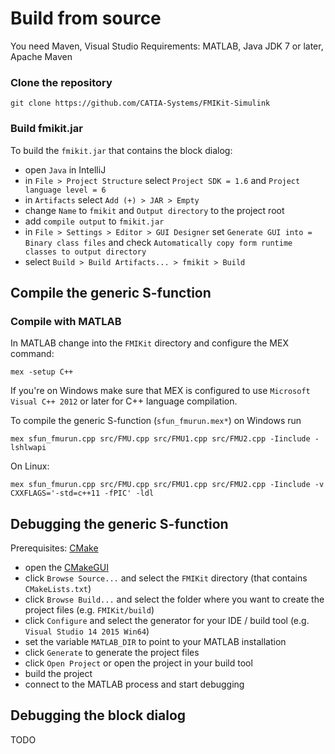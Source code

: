 # Build from source

You need Maven, Visual Studio
Requirements: MATLAB, Java JDK 7 or later, Apache Maven

### Clone the repository

```
git clone https://github.com/CATIA-Systems/FMIKit-Simulink
```

### Build fmikit.jar

To build the `fmikit.jar` that contains the block dialog:

- open `Java` in IntelliJ
- in `File > Project Structure` select `Project SDK = 1.6` and `Project language level = 6`
- in `Artifacts` select `Add (+) > JAR > Empty`
- change `Name` to `fmikit` and `Output directory` to the project root
- add `compile output` to `fmikit.jar`
- in `File > Settings > Editor > GUI Designer` set `Generate GUI into = Binary class files` and check `Automatically copy form runtime classes to output directory`
- select `Build > Build Artifacts... > fmikit > Build`

## Compile the generic S-function

### Compile with MATLAB

In MATLAB change into the `FMIKit` directory and configure the MEX command:

```
mex -setup C++
```

If you're on Windows make sure that MEX is configured to use `Microsoft Visual C++ 2012` or later for C++ language compilation.

To compile the generic S-function (`sfun_fmurun.mex*`) on Windows run

```
mex sfun_fmurun.cpp src/FMU.cpp src/FMU1.cpp src/FMU2.cpp -Iinclude -lshlwapi
```

On Linux:

```
mex sfun_fmurun.cpp src/FMU.cpp src/FMU1.cpp src/FMU2.cpp -Iinclude -v CXXFLAGS='-std=c++11 -fPIC' -ldl
```

## Debugging the generic S-function

Prerequisites: [CMake](https://cmake.org)

- open the [CMakeGUI](https://cmake.org/runningcmake/)
- click `Browse Source...` and select the `FMIKit` directory (that contains `CMakeLists.txt`)
- click `Browse Build...` and select the folder where you want to create the project files (e.g. `FMIKit/build`)
- click `Configure` and select the generator for your IDE / build tool (e.g. `Visual Studio 14 2015 Win64`)
- set the variable `MATLAB_DIR` to point to your MATLAB installation
- click `Generate` to generate the project files
- click `Open Project` or open the project in your build tool
- build the project
- connect to the MATLAB process and start debugging

## Debugging the block dialog

TODO
